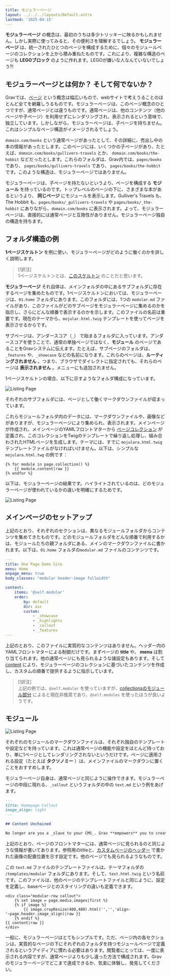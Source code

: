 ```yaml
---
title: モジュラーページ
layout: ../../../layouts/Default.astro
lastmod: '2025-04-15'
---
```

**モジュラーページ** の概念は、最初のうちは多少トリッキーに映るかもしれません。しかし実際に使ってみると、その便利さを理解するでしょう。 **モジュラーページ** は、統一されたひとつのページを構成するために、個々のモジュールページのコレクションを上から積み重ねたものです。これにより、複雑な構造のページも **LEGOブロック** のように作れます。LEGOが嫌いな人なんていないでしょう?!

<h2 id="what-are-modular-pages-and-what-are-they-not">モジュラーページとは何か？ そして何でないか？</h2>

Gravでは、[ページ](../01.content-pages) という概念は幅広いもので、webサイトで考えうることのほとんど全てを網羅しうるものです。モジュラーページは、このページ概念のひとつですが、通常ページとは違うものです。通常ページは、他のコンテンツ（他のページや子ページ）を利用せずにレンダリングされ、表示されるという意味で、独立しています。しかしながら、モジュラーページは、子ページを持ちません。これはシンプルなページ構造がイメージされるでしょう。

`domain.com/books` という通常ページがあったとして、その詳細に、売出し中の本の情報があったとします。このページには、いくつかの子ページがあり、たとえば、`domain.com/books/gullivers-travels` とか、 `domain.com/books/the-hobbit` などだったとします。これらのフォルダは、Grav内では、`pages/books` であり、 `pages/books/gullivers-travels` であり、 `pages/books/the-hobbit` です。このような構造は、モジュラーページではありません。

モジュラーページは、子ページを持たないというより、ページを構成する **モジュール** を持っているのです。トップレベルのページの下に、さまざまな本があるというより、 **同じページ** にモジュールを表示します。Gulliver's Travels も、The Hobbit も、`pages/books/_gullivers-travels` や `pages/books/_the-hobbit` にありながら、`domain.com/books` に表示されます。よって、モジュラーページは、直接的には通常ページと互換性がありません。モジュラーページ独自の構造を持ちます。

<h2 id="example-folder-structure">フォルダ構造の例</h2>

**1ページスケルトン** を例に使い、モジュラーページがどのように働くのかを詳しく説明します。

> [!訳注]  
> 1ページスケルトンとは、[このスケルトン](https://github.com/getgrav/grav-skeleton-onepage-site) のことだと思います。

**モジュラーページ** それ自体は、メインフォルダの中にあるサブフォルダに存在するページを集めたものです。1ページスケルトンにおいては、モジュラーページは、`01.home` フォルダにあります。このフォルダには、1つの `modular.md` ファイルがあり、このファイルがどのサブページをモジュラーページに集めるのかを指示し、さらにどんな順番で表示するのかを示します。このファイルの名前は重要です。現在のテーマから、`mojular.html.twig` テンプレートを使ってページを表示させるからです。

サブページは、アンダースコア（`_`） で始まるフォルダに入っています。アンダースコアを使うことで、通常の単独ページではなく、**モジュール** のページであることをGravシステムに伝えます。たとえば、サブページのフォルダは、`_features` や、`_showcase` などの名前になります。これらのページは、**ルーティングされません** 。つまり、ブラウザでダイレクトに指定されても、それらのページは **表示されません** 。メニューにも追加されません。

1ページスケルトンの場合、以下に示すようなフォルダ構成になっています。

![Listing Page](modular-explainer-2.jpg)

それぞれのサブフォルダには、ページとして働くマークダウンファイルが収まっています。

これらモジュールフォルダ内のデータには、マークダウンファイルや、画像などがありますが、モジュラーページにより集められ、表示されます。メインページが作成され、メインページのYAMLフロントマターから [ページコレクション](../03/collections/) が定義され、このコレクションをTwigのテンプレートで繰り返し処理し、組み合わされたHTMLページを生成します。テーマには、すでに `mojulara.html.twig` テンプレートファイルがなければいけません。以下は、シンプルな `mojulara.html.twg` の例です：

```twig
{% for module in page.collection() %}
    {{ module.content|raw }}
{% endfor %}
```

以下は、モジュラーページの結果です。ハイライトされているのは、どのモジュラーページが使われているかの違いを明確にするためです。

![Listing Page](modular-explainer-1.jpg)

<h2 id="setting-up-the-primary-page">メインページのセットアップ</h2>

上記のとおり、それぞれのセクションは、異なるモジュールフォルダからコンテンツを集めてきたものです。どのモジュールフォルダをどんな順番で利用するかは、モジュールたちの親フォルダにある、メインのマークダウンファイルに書かれます。以下は、`01.home` フォルダの`modular.md` ファイルのコンテンツです。

```yaml
---
title: One Page Demo Site
menu: Home
onpage_menu: true
body_classes: "modular header-image fullwidth"

content:
    items: '@self.modular'
    order:
        by: default
        dir: asc
        custom:
            - _showcase
            - _highlights
            - _callout
            - _features
---
```

上記のとおり、このファイルに実質的なコンテンツはありません。ヘッダー内のYAMLフロントマターによる制御だけです。まずページの **title** や、 **menu** は割り当てられます。他の通常ページにも見られるような諸設定もあります。そして [content](../03.collections/#ordering-options) により、モジュラーページのコレクションに基づいたコンテンツを作成し、カスタムの順番で提供するように指示しています。

> [!訳注]  
> 上記の例では、`@self.modular` を使っていますが、[collectionsのモジュール部分](../03.collections/#atself-modules-modules-of-the-current-page) によると現在非推奨であり、`@self.modules` を使ったほうが良いようです。

<h2 id="modules">モジュール</h2>

![Listing Page](modular-explainer-3.jpg)

それぞれのモジュールのマークダウンファイルは、それぞれ独自のテンプレートや設定などを持っています。これは通常ページの機能や設定をほとんど持っており、単に1ページとしてレンダリングされないというだけです。ページに適用される設定（たとえば **タクソノミー** ）は、メインファイルのマークダウンに置くことをおすすめします。

モジュラーページ自身は、通常ページと同じように操作できます。モジュラーページの中段に現れる、`_callout` というフォルダの中の `text.md` という例をあげます。

```markdown
---
title: Homepage Callout
image_align: right
---

## Content Unchained

No longer are you a _slave to your CMS_. Grav **empowers** you to create anything from a [simple one-page site](#), a [beautiful blog](#), a powerful and feature-rich [product site](#), or pretty much anything you can dream up!
```

上記のとおり、ページのフロントマターには、通常ページに見られるのと同じような情報が書いてあります。参照用のtitleと、[カスタムページのヘッダー](../02.headers/#custom-page-headers) で書かれた画像の配置位置を示す設定です。他のページでも見られるようなものです。

この `text.md` ファイルのテンプレートファイルは、テーマフォルダの `/templates/modular` フォルダにあります。そして、`text.html.twig` という名前です。このファイルは、他のページのテンプレートファイルと同じように、設定を定義し、baseページとのスタイリングの違いも定義できます。

```twig
<div class="modular-row callout">
    {% set image = page.media.images|first %}
    {% if image %}
        {{ image.cropResize(400,400).html('','','align-'~page.header.image_align)|raw }}
    {% endif %}
{{ content|raw }}
</div>
```

一般に、モジュラーページはとてもシンプルです。ただ、ページ内の各セクションは、実質的なページの下にそれぞれのフォルダを持つモジュールページで定義されるというアイディアに慣れる必要はあります。閲覧者にとっては、一度に表示される内容ですが、通常ページよりも少し違った方法で構成されます。Gravのモジュラーページでどこまで達成できるか、気楽に体験し、発見してください。

